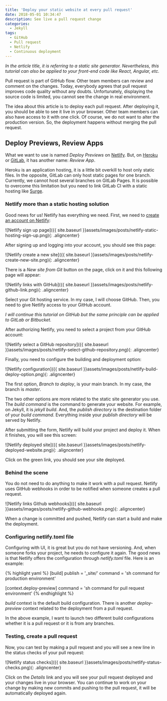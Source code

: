 ```yaml
---
title: 'Deploy your static website at every pull request'
date: 2018-05-01 10:34:47
description: See live a pull request change
categories:
  - Jekyll
tags:
  - GitHub
  - Pull request
  - Netlify
  - Continuous deployment
---
```

*In the article title, it is referring to a static site generator. Nevertheless, this tutorial can also be applied to your front-end code like React, Angular, etc.*

Pull request is part of GitHub flow. Other team members can review and comment on the changes. Today, everybody agrees that pull request improves code quality without any doubts. Unfortunately, displaying the source code is limited, you cannot see the change in real environment.

The idea about this article is to deploy each pull request. After deploying it, you should be able to see it live in your browser. Other team members can also have access to it with one click. Of course, we do not want to alter the production version. So, the deployment happens without merging the pull request.

## Deploy Previews, Review Apps

What we want to use is named *Deploy Previews* on <a href="https://www.netlify.com/" target="_blank">Netlify</a>. But, on <a href="https://www.heroku.com/" target="_blank">Heroku</a> or <a href="https://gitlab.com/" target="_blank">GitLab</a>, it has another name: *Review App*.

Heroku is an application hosting, it is a little bit overkill to host only static files. In the opposite, GitLab can only host static pages for one branch. Currently, we cannot host several branches on GitLab Pages. It is possible to overcome this limitation but you need to link GitLab CI with a static hosting like <a href="https://surge.sh/" target="_blank">Surge</a>.

### Netlify more than a static hosting solution

Good news for us! Netlify has everything we need. First, we need to <a href="https://app.netlify.com/signup" target="_blank">create an account on Netlify</a>:

![Netlify sign up page]({{ site.baseurl }}assets/images/posts/netlify-static-hosting-sign-up.png){: .aligncenter}

After signing up and logging into your account, you should see this page:

![Netlify create a new site]({{ site.baseurl }}assets/images/posts/netlify-create-new-site.png){: .aligncenter}

There is a *New site from Git* button on the page, click on it and this following page will appear:

![Netlify links with GitHub]({{ site.baseurl }}assets/images/posts/netlify-github-link.png){: .aligncenter}

Select your Git hosting service. In my case, I will choose GitHub. Then, you need to give Netlify access to your GitHub account.

*I will continue this tutorial on GitHub but the same principle can be applied to GitLab or Bitbucket.*

After authorizing Netlify, you need to select a project from your GitHub account:

![Netlify select a GitHub repository]({{ site.baseurl }}assets/images/posts/netlify-select-github-repository.png){: .aligncenter}

Finally, you need to configure the building and deployment option:

![Netlify configuration]({{ site.baseurl }}assets/images/posts/netlify-build-deploy-option.png){: .aligncenter}

The first option, *Branch to deploy*, is your main branch. In my case, the branch is *master*.

The two other options are more related to the static site generator you use. The *build command* is the command to generate your website. For example, on Jekyll, it is *jekyll build*. And, the *publish directory* is the destination folder of your *build command*. Everything inside your *publish directory* will be served by Netlify.

After submitting the form, Netlify will build your project and deploy it. When it finishes, you will see this screen:

![Netlify deployed site]({{ site.baseurl }}assets/images/posts/netlify-deployed-website.png){: .aligncenter}

Click on the green link, you should see your site deployed.

### Behind the scene

You do not need to do anything to make it work with a pull request. Netlify uses GitHub webhooks in order to be notified when someone creates a pull request.

![Netlify links Github webhooks]({{ site.baseurl }}assets/images/posts/netlify-github-webhooks.png){: .aligncenter}

When a change is committed and pushed, Netlify can start a build and make the deployment.

### Configuring netlify.toml file

Configuring with UI, it is great but you do not have versioning. And, when someone forks your project, he needs to configure it again. The good news is that Netlify offers the configuration through *netlify.toml* file. Here is an example:

{% highlight yaml %}
[build]
    publish = '_site/'
    command = 'sh command for production environment'

[context.deploy-preview]
    command = 'sh command for pull request environment'
{% endhighlight %}

*build* context is the default build configuration. There is another *deploy-preview* context related to the deployment from a pull request.

In the above example, I want to launch two different build configurations whether it is a pull request or it is from any branches.

### Testing, create a pull request

Now, you can test by making a pull request and you will see a new line in the status checks of your pull request:

![Netlify status checks]({{ site.baseurl }}assets/images/posts/netlify-status-checks.png){: .aligncenter}

Click on the *Details* link and you will see your pull request deployed and your changes live in your browser. You can continue to work on your change by making new commits and pushing to the pull request, it will be automatically deployed again.
